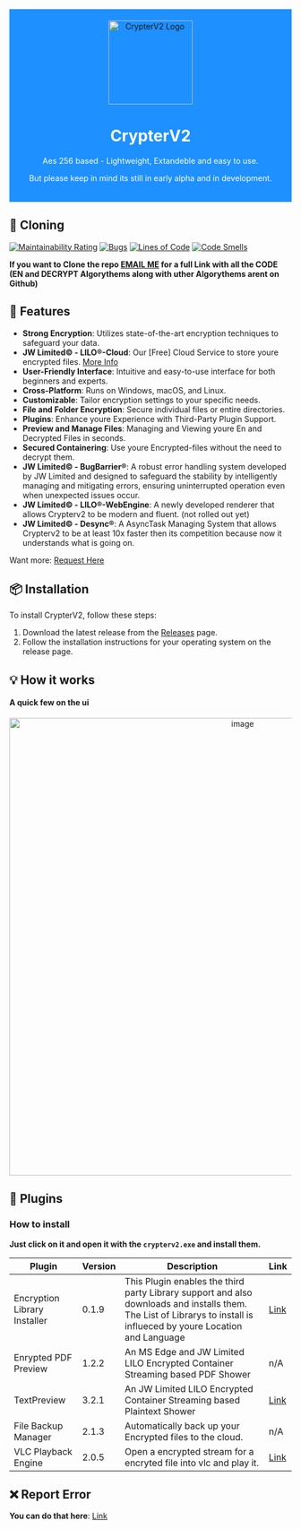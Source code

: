 <div align="center" style="background-color: #1E90FF; padding: 20px;">
  <img src="LILO-Packager/favico.ico" alt="CrypterV2 Logo" width="150">
  <h1 style="color: white;" href="https://sourceforge.net/projects/crypterv2/"> CrypterV2 </h1> 
  <p style="color: white;">Aes 256 based - Lightweight, Extandeble and easy to use.</p>
  <p style="color: white;">But please keep in mind its still in early alpha and in development.</p>
  
</div>

## 📜 Cloning 


[![Maintainability Rating](https://sonarcloud.io/api/project_badges/measure?project=JW-Limited_Crypterv2&metric=sqale_rating)](https://sonarcloud.io/summary/new_code?id=JW-Limited_Crypterv2)
[![Bugs](https://sonarcloud.io/api/project_badges/measure?project=JW-Limited_Crypterv2&metric=bugs)](https://sonarcloud.io/summary/new_code?id=JW-Limited_Crypterv2)
[![Lines of Code](https://sonarcloud.io/api/project_badges/measure?project=JW-Limited_Crypterv2&metric=ncloc)](https://sonarcloud.io/summary/new_code?id=JW-Limited_Crypterv2)
[![Code Smells](https://sonarcloud.io/api/project_badges/measure?project=JW-Limited_Crypterv2&metric=code_smells)](https://sonarcloud.io/summary/new_code?id=JW-Limited_Crypterv2)




**If you want to Clone the repo [EMAIL ME](mailto:kidjjoe@duck.com) for a full Link with all the CODE (EN and DECRYPT Algorythems along with uther Algorythems arent on Github)**

## 🚀 Features

- **Strong Encryption**: Utilizes state-of-the-art encryption techniques to safeguard your data.
- **JW Limited© - LILO®-Cloud**: Our [Free] Cloud Service to store youre encrypted files. [More Info](https://github.com/JW-Limited/Crypterv2/blob/main/CloudReadme.md)
- **User-Friendly Interface**: Intuitive and easy-to-use interface for both beginners and experts.
- **Cross-Platform**: Runs on Windows, macOS, and Linux.
- **Customizable**: Tailor encryption settings to your specific needs.
- **File and Folder Encryption**: Secure individual files or entire directories.
- **Plugins**: Enhance youre Experience with Third-Party Plugin Support.
- **Preview and Manage Files**: Managing and Viewing youre En and Decrypted Files in seconds.
- **Secured Containering**: Use youre Encrypted-files without the need to decrypt them.
- **JW Limited© - BugBarrier®**: A robust error handling system developed by JW Limited and designed to safeguard the stability by intelligently managing and mitigating errors, ensuring uninterrupted operation even when unexpected issues occur.
- **JW Limited© - LILO®-WebEngine**: A newly developed renderer that allows Crypterv2 to be modern and fluent. (not rolled out yet)
- **JW Limited© - Desync®**: A AsyncTask Managing System that allows Crypterv2 to be at least 10x faster then its competition because now it understands what is going on.

Want more: [Request Here](https://apps.powerapps.com/play/e/default-d4534c0e-dae8-48be-ae52-ab827d9c67af/a/b1bfbcad-de86-47b5-b2ee-a217bf1999b6?tenantId=d4534c0e-dae8-48be-ae52-ab827d9c67af&hint=f77ec201-866f-4059-8e08-c76e183496ac&sourcetime=1698314163862)

## 📦 Installation

To install CrypterV2, follow these steps:

1. Download the latest release from the [Releases](https://github.com/JW-Limited/Crypterv2/releases) page.
2. Follow the installation instructions for your operating system on the release page.

## 💡 How it works 
#### A quick few on the ui
<p align="center">
  <img width="817" alt="image" src="https://github.com/JW-Limited/Crypterv2/assets/120219149/65fa4514-1412-4920-bd05-0e412ee8c4b5">
</p>


## 🔌 Plugins 

### How to install
**Just click on it and open it with the ```crypterv2.exe``` and install them.**

| Plugin   | Version | Description         | Link |
| -------- | ------- | ------------------- | ------- |
| Encryption Library Installer | 0.1.9   | This Plugin enables the third party Library support and also downloads and installs them. The List of Librarys to install is influeced by youre Location and Language| [Link](https://github.com/JW-Limited/Crypterv2/raw/main/PackagedPlugins/CrypterLibrary.cryptex)|
| Enrypted PDF Preview | 1.2.2   | An MS Edge and JW Limited LILO Encrypted Container Streaming based PDF Shower | n/A |
| TextPreview | 3.2.1   | An JW Limited LILO Encrypted Container Streaming based Plaintext Shower | [Link](https://github.com/JW-Limited/Crypterv2/raw/main/PackagedPlugins/TextPreviewLibrary.cryptex) |
| File Backup Manager             | 2.1.3   | Automatically back up your Encrypted files to the cloud. | n/A           |
| VLC Playback Engine            | 2.0.5   | Open a encrypted stream for a encryted file into vlc and play it. | [Link](https://github.com/JW-Limited/Crypterv2/raw/main/PackagedPlugins/vlcax.cryptex)           |

## ❌ Report Error

**You can do that here**: [Link](https://github.com/JW-Limited/Crypterv2/issues/new?assignees=&labels=&projects=&template=bug_report.md&title=Error)
